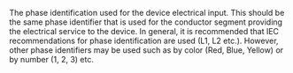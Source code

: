 ﻿The phase identification used for the device electrical input. This should be the same phase identifier that is used for the conductor segment providing the electrical service to the device. In general, it is recommended that IEC recommendations for phase identification are used (L1, L2 etc.). However, other phase identifiers may be used such as by color (Red, Blue, Yellow) or by number (1, 2, 3) etc.